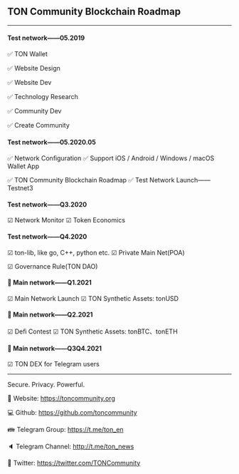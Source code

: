 ## TON Community Blockchain Roadmap

---

#### Test network——05.2019

 ✅ TON Wallet
 
 ✅ Website Design
 
 ✅ Website Dev
 
 ✅ Technology Research
 
 ✅ Community Dev
 
 ✅ Create Community

#### Test network——05.2020.05

 ✅ Network Conﬁguration
 ✅ Support iOS / Android / Windows / macOS Wallet App

 ✅ TON Community Blockchain Roadmap
 ✅ Test Network Launch——Testnet3

#### Test network——Q3.2020

 ☑ Network Monitor
 ☑ Token Economics

#### Test network——Q4.2020

 ☑ ton-lib, like go, C++, python etc.
 ☑ Private Main Net(POA)

 ☑ Governance Rule(TON DAO)

#### 💎 Main network——Q1.2021

 ☑ Main Network Launch
 ☑ TON Synthetic Assets: tonUSD

#### 💎 Main network——Q2.2021

 ☑ Deﬁ Contest
 ☑ TON Synthetic Assets: tonBTC、tonETH

#### 💎 Main network——Q3Q4.2021

 ☑ TON DEX for Telegram users

---

Secure. Privacy. Powerful.

 🌊 Website: https://toncommunity.org
 
 💻 Github: https://github.com/toncommunity
 
 👪 Telegram Group: https://t.me/ton_en
 
 🔈 Telegram Channel: http://t.me/ton_news
 
 🙋 Twitter: https://twitter.com/TONCommunity
